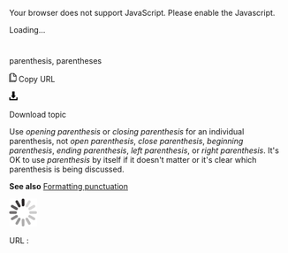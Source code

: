Your browser does not support JavaScript. Please enable the Javascript.

Loading...

# 

parenthesis, parentheses

![Copy URL](parenthesis-parentheses_files/Copy.png)
Copy URL

![Download](parenthesis-parentheses_files/Download.png)

Download topic

Use *opening parenthesis* or *closing parenthesis* for an individual parenthesis, not *open parenthesis*, *close parenthesis*, *beginning parenthesis*, *ending parenthesis*, *left parenthesis*, or *right parenthesis*. It's OK to use *parenthesis* by itself if it doesn't matter or it's clear which parenthesis is being discussed.

**See also** [Formatting punctuation](https://worldready.cloudapp.net/Styleguide/Read?id=2700&topicid=28750)

![In progress](parenthesis-parentheses_files/activity-large.gif)

URL :
